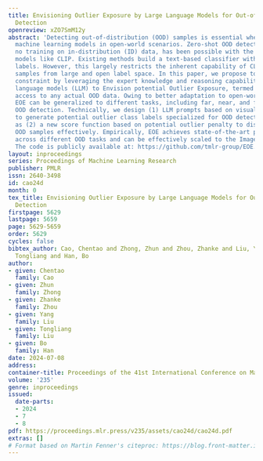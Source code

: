 ```yaml
---
title: Envisioning Outlier Exposure by Large Language Models for Out-of-Distribution
  Detection
openreview: xZO7SmM12y
abstract: 'Detecting out-of-distribution (OOD) samples is essential when deploying
  machine learning models in open-world scenarios. Zero-shot OOD detection, requiring
  no training on in-distribution (ID) data, has been possible with the advent of vision-language
  models like CLIP. Existing methods build a text-based classifier with only closed-set
  labels. However, this largely restricts the inherent capability of CLIP to recognize
  samples from large and open label space. In this paper, we propose to tackle this
  constraint by leveraging the expert knowledge and reasoning capability of large
  language models (LLM) to Envision potential Outlier Exposure, termed EOE, without
  access to any actual OOD data. Owing to better adaptation to open-world scenarios,
  EOE can be generalized to different tasks, including far, near, and fine-grained
  OOD detection. Technically, we design (1) LLM prompts based on visual similarity
  to generate potential outlier class labels specialized for OOD detection, as well
  as (2) a new score function based on potential outlier penalty to distinguish hard
  OOD samples effectively. Empirically, EOE achieves state-of-the-art performance
  across different OOD tasks and can be effectively scaled to the ImageNet-1K dataset.
  The code is publicly available at: https://github.com/tmlr-group/EOE.'
layout: inproceedings
series: Proceedings of Machine Learning Research
publisher: PMLR
issn: 2640-3498
id: cao24d
month: 0
tex_title: Envisioning Outlier Exposure by Large Language Models for Out-of-Distribution
  Detection
firstpage: 5629
lastpage: 5659
page: 5629-5659
order: 5629
cycles: false
bibtex_author: Cao, Chentao and Zhong, Zhun and Zhou, Zhanke and Liu, Yang and Liu,
  Tongliang and Han, Bo
author:
- given: Chentao
  family: Cao
- given: Zhun
  family: Zhong
- given: Zhanke
  family: Zhou
- given: Yang
  family: Liu
- given: Tongliang
  family: Liu
- given: Bo
  family: Han
date: 2024-07-08
address:
container-title: Proceedings of the 41st International Conference on Machine Learning
volume: '235'
genre: inproceedings
issued:
  date-parts:
  - 2024
  - 7
  - 8
pdf: https://proceedings.mlr.press/v235/assets/cao24d/cao24d.pdf
extras: []
# Format based on Martin Fenner's citeproc: https://blog.front-matter.io/posts/citeproc-yaml-for-bibliographies/
---
```

